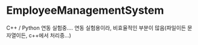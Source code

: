 # EmployeeManagementSystem

C++ / Python 연동 실험중....
연동 실험용이라, 비효율적인 부분이 많음(파일이든 문자열이든, c++에서 처리중...)
